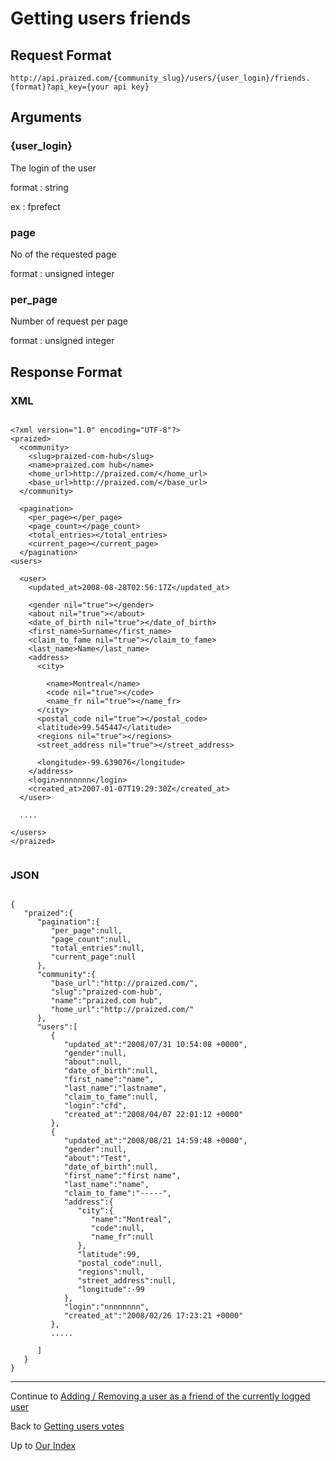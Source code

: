 # Getting users friends #

## Request Format ##
```
http://api.praized.com/{community_slug}/users/{user_login}/friends.{format}?api_key={your api key}
```
## Arguments ##

### {user\_login} ###

The login of the user

format : string

ex : fprefect

### page ###

No of the requested page

format : unsigned integer

### per\_page ###

Number of request per page

format : unsigned integer

## Response Format ##

### XML ###

```

<?xml version="1.0" encoding="UTF-8"?>
<praized>
  <community>
    <slug>praized-com-hub</slug>
    <name>praized.com hub</name>
    <home_url>http://praized.com/</home_url>
    <base_url>http://praized.com/</base_url>
  </community>

  <pagination>
    <per_page></per_page>
    <page_count></page_count>
    <total_entries></total_entries>
    <current_page></current_page>
  </pagination>
<users>

  <user>
    <updated_at>2008-08-28T02:56:17Z</updated_at>

    <gender nil="true"></gender>
    <about nil="true"></about>
    <date_of_birth nil="true"></date_of_birth>
    <first_name>Surname</first_name>
    <claim_to_fame nil="true"></claim_to_fame>
    <last_name>Name</last_name>
    <address>
      <city>

        <name>Montreal</name>
        <code nil="true"></code>
        <name_fr nil="true"></name_fr>
      </city>
      <postal_code nil="true"></postal_code>
      <latitude>99.545447</latitude>
      <regions nil="true"></regions>
      <street_address nil="true"></street_address>

      <longitude>-99.639076</longitude>
    </address>
    <login>nnnnnnn</login>
    <created_at>2007-01-07T19:29:30Z</created_at>
  </user>
  
  ....
 
</users>
</praized>


```

### JSON ###

```

{
   "praized":{
      "pagination":{
         "per_page":null,
         "page_count":null,
         "total_entries":null,
         "current_page":null
      },
      "community":{
         "base_url":"http://praized.com/",
         "slug":"praized-com-hub",
         "name":"praized.com hub",
         "home_url":"http://praized.com/"
      },
      "users":[
         {
            "updated_at":"2008/07/31 10:54:08 +0000",
            "gender":null,
            "about":null,
            "date_of_birth":null,
            "first_name":"name",
            "last_name":"lastname",
            "claim_to_fame":null,
            "login":"cfd",
            "created_at":"2008/04/07 22:01:12 +0000"
         },
         {
            "updated_at":"2008/08/21 14:59:48 +0000",
            "gender":null,
            "about":"Test",
            "date_of_birth":null,
            "first_name":"first name",
            "last_name":"name",
            "claim_to_fame":"-----",
            "address":{
               "city":{
                  "name":"Montreal",
                  "code":null,
                  "name_fr":null
               },
               "latitude":99,
               "postal_code":null,
               "regions":null,
               "street_address":null,
               "longitude":-99
            },
            "login":"nnnnnnnn",
            "created_at":"2008/02/26 17:23:21 +0000"
         },
         .....

      ]
   }
}

```



---


Continue to [Adding / Removing a user as a friend of the currently logged user](POST_User_Friends.md)

Back to [Getting users votes](GET_User_Votes.md)

Up to [Our Index](API.md)